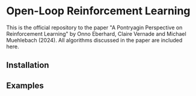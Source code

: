 # Open-Loop Reinforcement Learning

This is the official repository to the paper "A Pontryagin Perspective on Reinforcement Learning" by Onno Eberhard, Claire Vernade and Michael Muehlebach (2024).
All algorithms discussed in the paper are included here.

## Installation

## Examples
